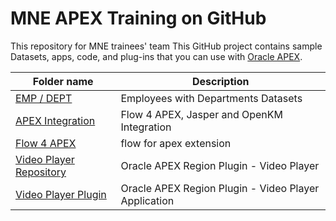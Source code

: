 # MNE APEX Training on GitHub
This repository for MNE trainees' team
This GitHub project contains sample Datasets, apps, code, and plug-ins that you can use with [Oracle APEX](https://apex.oracle.com/).

| Folder name                                                                                             | Description                         |
|---------------------------------------------------------------------------------------------------------|-------------------------------------|
| [EMP / DEPT](./sample%20dataset/Emp-Dept%20Dataset)                                                     | Employees with Departments Datasets |
| [APEX Integration](./FlowForAPEX)                                                                       | Flow 4 APEX, Jasper and OpenKM Integration |
| [Flow 4 APEX](https://flowsforapex.org/latest/getting-started/)                                         | flow for apex extension |
| [Video Player Repository](https://github.com/Dani3lSun/apex-plugin-videoplayer#oracle-apex-region-plugin---video-player) | Oracle APEX Region Plugin - Video Player|
| [Video Player Plugin](https://apex.oracle.com/pls/apex/f?p=66233)                                       | Oracle APEX Region Plugin - Video Player Application|

